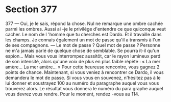 # Section 377

377
— Oui, je le sais, répond la chose. Nul ne remarque une ombre
cachée parmi les ombres. Aussi ai -je le privilège d'entendre ce
que quiconque veut cacher. Le nom de l 'homme que tu cherches
est Dardo. Et il travaille dans les champs. Je connais également
un mot de passe qu'il a transmis à l'un de ses compagnons.
— Le mot de passe ? Quel mot de passe ? Personne ne m'a jamais
parlé de quelque chose de semblable. Se pourra it-il qu'un
espion...
Mais vous vous interrompez aussitôt, car le rayon lumineux perd
de son intensité, alors qu'une voix de plus en plus faible répète :
« La mer amère... La mer amère... » Pour cette heureuse
rencontre, vous gagnez 2 points de  chance.  Maintenant, si vous
veniez à rencontrer ce Dardo, il vous demandera le mot de passe.
Si vous vous en souvenez, n'hésitez pas à le lui donner et
soustrayez 100 au numéro du paragraphe auquel vous vous
trouverez alors. Le résultat vous donnera le numéro du
para graphe  auquel vous devrez vous rendre. Pour le moment,
rendez -vous au 114.
